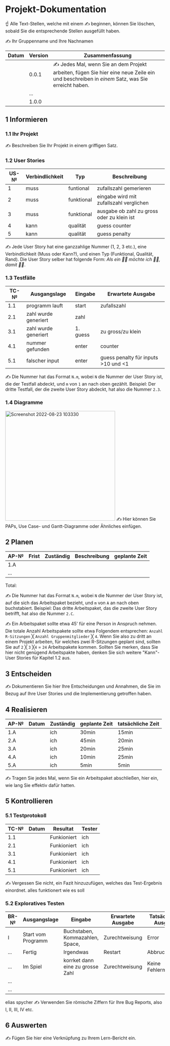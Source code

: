 # Projekt-Dokumentation

☝️ Alle Text-Stellen, welche mit einem ✍️ beginnen, können Sie löschen, sobald Sie die entsprechende Stellen ausgefüllt haben.

✍️ Ihr Gruppenname und Ihre Nachnamen

| Datum | Version | Zusammenfassung                                              |
| ----- | ------- | ------------------------------------------------------------ |
|       | 0.0.1   | ✍️ Jedes Mal, wenn Sie an dem Projekt arbeiten, fügen Sie hier eine neue Zeile ein und beschreiben in *einem* Satz, was Sie erreicht haben. |
|       | ...     |                                                              |
|       | 1.0.0   |                                                              |

## 1 Informieren

### 1.1 Ihr Projekt

✍️ Beschreiben Sie Ihr Projekt in einem griffigen Satz.

### 1.2 User Stories

| US-№ | Verbindlichkeit | Typ  | Beschreibung                       |
| ---- | --------------- | ---- | ---------------------------------- |
| 1    |   muss          |  funtional      | zufallszahl gemerieren |
| 2    |   muss          | funktional      |    eingabe wird mit zufallszahl verglichen                                |
| 3    |   muss          | funktional      |    ausgabe ob zahl zu gross oder zu klein ist                                |
| 4    |   kann          | qualität        |   guess counter                                |
| 5    |   kann          | qualität        |   guess penalty                               |
✍️ Jede User Story hat eine ganzzahlige Nummer (1, 2, 3 etc.), eine Verbindlichkeit (Muss oder Kann?), und einen Typ (Funktional, Qualität, Rand). Die User Story selber hat folgende Form: *Als ein 🤷‍♂️ möchte ich 🤷‍♂️, damit 🤷‍♂️*.

### 1.3 Testfälle

| TC-№ | Ausgangslage | Eingabe | Erwartete Ausgabe |
| ---- | ------------ | ------- | ----------------- |
| 1.1  |   programm lauft          |   start      |  zufallszahl                 |
| 2.1  |     zahl wurde generiert        |   zahl      |                   |
| 3.1  |     zahl wurde generiert        |   1. guess      |    zu gross/zu klein               |
| 4.1  |     nummer gefunden    |   enter    |    counter              |
| 5.1  |     falscher input    |   enter    |    guess penalty für inputs >10 und <1              |

✍️ Die Nummer hat das Format `N.m`, wobei `N` die Nummer der User Story ist, die der Testfall abdeckt, und `m` von `1` an nach oben gezählt. Beispiel: Der dritte Testfall, der die zweite User Story abdeckt, hat also die Nummer `2.3`.

### 1.4 Diagramme

<img width="347" alt="Screenshot 2022-08-23 103330" src="https://user-images.githubusercontent.com/77541325/186111970-fb626316-bf80-4bed-88a3-1c79d762c09b.png">
✍️ Hier können Sie PAPs, Use Case- und Gantt-Diagramme oder Ähnliches einfügen.

## 2 Planen

| AP-№ | Frist | Zuständig | Beschreibung | geplante Zeit |
| ---- | ----- | --------- | ------------ | ------------- |
| 1.A  |       |           |              |               |
| ...  |       |           |              |               |

Total: 

✍️ Die Nummer hat das Format `N.m`, wobei `N` die Nummer der User Story ist, auf die sich das Arbeitspaket bezieht, und `m` von `A` an nach oben buchstabiert. Beispiel: Das dritte Arbeitspaket, das die zweite User Story betrifft, hat also die Nummer `2.C`.

✍️ Ein Arbeitspaket sollte etwa 45' für eine Person in Anspruch nehmen. Die totale Anzahl Arbeitspakete sollte etwa Folgendem entsprechen: `Anzahl R-Sitzungen` ╳ `Anzahl Gruppenmitglieder` ╳ `4`. Wenn Sie also zu dritt an einem Projekt arbeiten, für welches zwei R-Sitzungen geplant sind, sollten Sie auf `2` ╳ `3` ╳`4` = `24` Arbeitspakete kommen. Sollten Sie merken, dass Sie hier nicht genügend Arbeitspakte haben, denken Sie sich weitere "Kann"-User Stories für Kapitel 1.2 aus.

## 3 Entscheiden

✍️ Dokumentieren Sie hier Ihre Entscheidungen und Annahmen, die Sie im Bezug auf Ihre User Stories und die Implementierung getroffen haben.

## 4 Realisieren

| AP-№ | Datum | Zuständig | geplante Zeit | tatsächliche Zeit |
| ---- | ----- | --------- | ------------- | ----------------- |
| 1.A  |       |      ich     |     30min          |    15min               |
| 2.A  |       |      ich     |        45min       |       20min            |
| 3.A  |       |      ich     |       20min             |       25min            |
| 4.A  |       |      ich     |         10min      |         25min          |
| 5.A  |       |      ich     |          5min     |          5min         |
✍️ Tragen Sie jedes Mal, wenn Sie ein Arbeitspaket abschließen, hier ein, wie lang Sie effektiv dafür hatten.

## 5 Kontrollieren

### 5.1 Testprotokoll

| TC-№ | Datum | Resultat | Tester |
| ---- | ----- | -------- | ------ |
| 1.1  |       | Funkioniert         | ich    |
| 2.1  |       | Funkioniert          | ich    |
| 3.1  |       | Funkioniert          | ich    |
| 4.1  |       | Funkioniert          | ich    |
| 5.1  |       | Funkioniert          | ich    |

✍️ Vergessen Sie nicht, ein Fazit hinzuzufügen, welches das Test-Ergebnis einordnet.
alles funktionert wie es soll

### 5.2 Exploratives Testen

| BR-№ | Ausgangslage | Eingabe | Erwartete Ausgabe | Tatsächliche Ausgabe |
| ---- | ------------ | ------- | ----------------- | -------------------- |
| I    |       Start vom Programm       |    Buchstaben, Kommazahlen, Space,    |     Zurechtweisung             |           Error           |
| ...  |       Fertig       |     Irgendwas    |        Restart            |   Abbruch                   |
| ...  |       Im Spiel       |    korrket dann eine zu grosse Zahl     |         Zurechtweisung          |         Keine Fehlermeldung             |
| ...  |              |         |                   |                      |
| ...  |              |         |                   |                      |

elias spycher
✍️ Verwenden Sie römische Ziffern für Ihre Bug Reports, also I, II, III, IV etc.

## 6 Auswerten

✍️ Fügen Sie hier eine Verknüpfung zu Ihrem Lern-Bericht ein.

